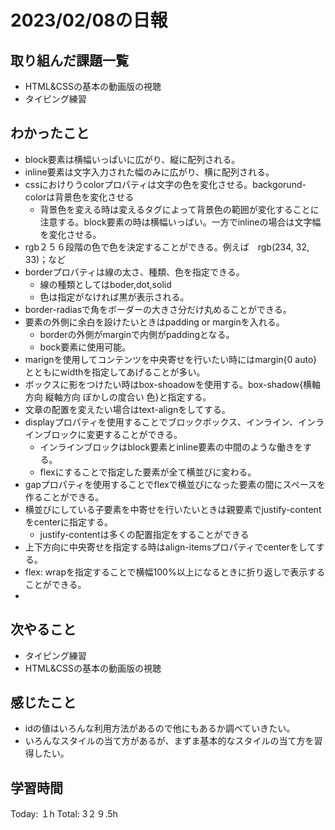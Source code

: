 # 2023/02/08の日報
## 取り組んだ課題一覧
* HTML&CSSの基本の動画版の視聴
* タイピング練習
## わかったこと
* block要素は横幅いっぱいに広がり、縦に配列される。
* inline要素は文字入力された幅のみに広がり、横に配列される。
* cssにおけりうcolorプロパティは文字の色を変化させる。backgorund-colorは背景色を変化させる
	*	背景色を変える時は変えるタグによって背景色の範囲が変化することに注意する。block要素の時は横幅いっぱい。一方でinlineの場合は文字幅を変化させる。
*	rgb２５６段階の色で色を決定することができる。例えば　rgb(234, 32, 33)；など
*	borderプロパティは線の太さ、種類、色を指定できる。
	*	線の種類としてはboder,dot,solid
 	*	色は指定がなければ黒が表示される。
  *	border-radiasで角をボーダーの大きさ分だけ丸めることができる。
*	要素の外側に余白を設けたいときはpadding or marginを入れる。
	*	borderの外側がmarginで内側がpaddingとなる。
 	*	bock要素に使用可能。
  *	marignを使用してコンテンツを中央寄せを行いたい時にはmargin{0 auto}とともにwidthを指定してあげることが多い。
*	ボックスに影をつけたい時はbox-shoadowを使用する。box-shadow{横軸方向 縦軸方向 ぼかしの度合い 色}と指定する。
*	文章の配置を変えたい場合はtext-alignをしてする。
*	displayプロパティを使用することでブロックボックス、インライン、インラインブロックに変更することができる。
	*	インラインブロックはblock要素とinline要素の中間のような働きをする。
 	*	flexにすることで指定した要素が全て横並びに変わる。
*	gapプロパティを使用することでflexで横並びになった要素の間にスペースを作ることができる。
*	横並びにしている子要素を中寄せを行いたいときは親要素でjustify-contentをcenterに指定する。
	*	justify-contentは多くの配置指定をすることができる
*	上下方向に中央寄せを指定する時はalign-itemsプロパティでcenterをしてする。
*	 flex: wrapを指定することで横幅100%以上になるときに折り返しで表示することができる。
*	 
## 次やること
* タイピング練習
* HTML&CSSの基本の動画版の視聴
## 感じたこと
* idの値はいろんな利用方法があるので他にもあるか調べていきたい。
* いろんなスタイルの当て方があるが、まずま基本的なスタイルの当て方を習得したい。
## 学習時間
Today: １h
Total: 3２９.5h
